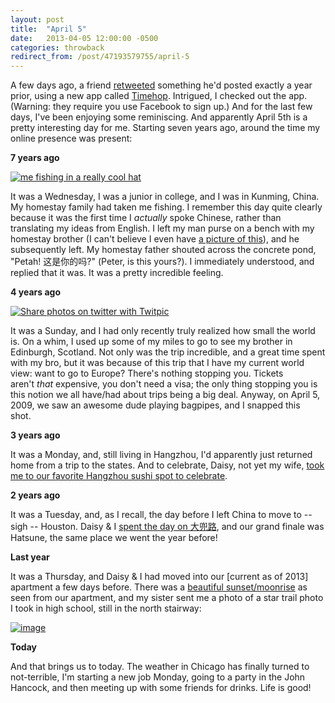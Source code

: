 ```yaml
---
layout: post
title:  "April 5"
date:   2013-04-05 12:00:00 -0500
categories: throwback
redirect_from: /post/47193579755/april-5
---
```


A few days ago, a friend [retweeted](https://twitter.com/saysjustin/status/319283282216906755) something he'd posted exactly a year prior, using a new app called [Timehop](http://timehop.com/). Intrigued, I checked out the app. (Warning: they require you use Facebook to sign up.) And for the last few days, I've been enjoying some reminiscing. And apparently April 5th is a pretty interesting day for me. Starting seven years ago, around the time my online presence was present:

**7 years ago**

[](http://www.flickr.com/photos/pcompernolle/123707513/ "me fishing in a really cool hat by Peon Peetie, on Flickr")
[![me fishing in a really cool hat](http://farm1.staticflickr.com/42/123707513_c2ff16779e.jpg)](http://www.flickr.com/photos/pcompernolle/123707513/ "me fishing in a really cool hat by Peon Peetie, on Flickr")

It was a Wednesday, I was a junior in college, and I was in Kunming, China. My homestay family had taken me fishing. I remember this day quite clearly because it was the first time I _actually_ spoke Chinese, rather than translating my ideas from English. I left my man purse on a bench with my homestay brother (I can't believe I even have [a picture of this](http://www.flickr.com/photos/pcompernolle/123707601/)), and he subsequently left. My homestay father shouted across the concrete pond, "Petah! 这是你的吗?" (Peter, is this yours?). I immediately understood, and replied that it was. It was a pretty incredible feeling.

**4 years ago**

[](http://twitpic.com/2wnwg "Share photos on twitter with Twitpic")
[![Share photos on twitter with Twitpic](http://d3j5vwomefv46c.cloudfront.net/photos/large/4883200.jpg)](http://twitpic.com/2wnwg "Share photos on twitter with Twitpic")

It was a Sunday, and I had only recently truly realized how small the world is. On a whim, I used up some of my miles to go to see my brother in Edinburgh, Scotland. Not only was the trip incredible, and a great time spent with my bro, but it was because of this trip that I have my current world view: want to go to Europe? There's nothing stopping you. Tickets aren't&nbsp;_that_ expensive, you don't need a visa; the only thing stopping you is this notion we all have/had about trips being a big deal. Anyway, on April 5, 2009, we saw an awesome dude playing bagpipes, and I snapped this shot.&nbsp;

**3 years ago**

It was a Monday, and, still living in Hangzhou, I'd apparently just returned home from a trip to the states. And to celebrate, Daisy, not yet my wife, [took me to our favorite Hangzhou sushi spot to celebrate](https://twitter.com/thelowlypeon/status/11637596274).

**2 years ago**

It was a Tuesday, and, as I recall, the day before I left China to move to -- sigh -- Houston. Daisy &amp; I [spent the day on 大兜路](https://twitter.com/thelowlypeon/status/55214941510172672), and our grand finale was Hatsune, the same place we went the year before!

**Last year**

It was a Thursday, and Daisy &amp; I had moved into our [current as of 2013] apartment a few days before. There was a [beautiful sunset/moonrise](http://timehop.com/c/515bb0bf0074784ba904ca47)&nbsp;as seen from our apartment, and my sister sent me a photo of a star trail photo I took in high school, still in the north stairway:

[](http://timehop.com/c/515bb0bf0074784ba904ca4d)
[![image](https://pbs.twimg.com/media/ApuJ6tKCIAAfPp6.jpg:large)](http://timehop.com/c/515bb0bf0074784ba904ca4d)

**Today**

And that brings us to today. The weather in Chicago has finally turned to not-terrible, I'm starting a new job Monday, going to a party in the John Hancock, and then meeting up with some friends for drinks. Life is good!
